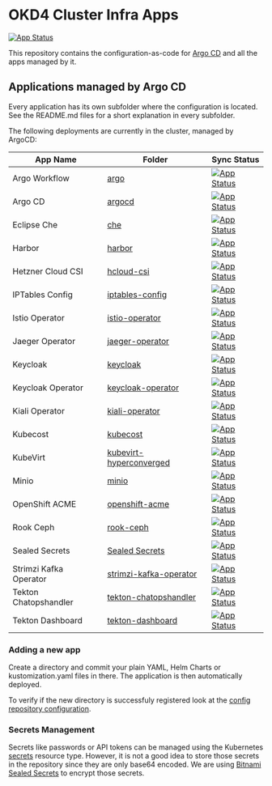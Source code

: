 # OKD4 Cluster Infra Apps

[![App Status](https://argocd.baloise.dev/api/badge?name=okd4-cluster-infra-apps-apps)](https://argocd.baloise.dev/applications/okd4-cluster-infra-apps-apps)

This repository contains the configuration-as-code for [Argo CD](https://argoproj.github.io/argo-cd/) and all the apps managed by it.

## Applications managed by Argo CD
Every application has its own subfolder where the configuration is located. See the README.md files for a short explanation in every subfolder.

The following deployments are currently in the cluster, managed by ArgoCD:

| App Name              | Folder                                        | Sync Status                         |
| --------------------- | --------------------------------------------- | ------------------------------------| 
| Argo Workflow         |[argo](.disabled/argo)                                        |[![App Status](https://argocd.baloise.dev/api/badge?name=argo)](https://argocd.baloise.dev/applications/argo)|
| Argo CD               |[argocd](argocd)                                    |[![App Status](https://argocd.baloise.dev/api/badge?name=argocd)](https://argocd.baloise.dev/applications/argocd)|
| Eclipse Che           |[che](.disabled/che)                                          |[![App Status](https://argocd.baloise.dev/api/badge?name=che)](https://argocd.baloise.dev/applications/che)|
| Harbor                |[harbor](.disabled/harbor)                                    |[![App Status](https://argocd.baloise.dev/api/badge?name=harbor)](https://argocd.baloise.dev/applications/argocd)|
| Hetzner Cloud CSI     |[hcloud-csi](.disabled/hcloud-csi)                            |[![App Status](https://argocd.baloise.dev/api/badge?name=hcloud-csi)](https://argocd.baloise.dev/applications/hcloud-csi)|
| IPTables Config       |[iptables-config](iptables-config)                  |[![App Status](https://argocd.baloise.dev/api/badge?name=iptables-config)](https://argocd.baloise.dev/applications/iptables-config)|
| Istio Operator        |[istio-operator](.disabled/istio-operator)                    |[![App Status](https://argocd.baloise.dev/api/badge?name=istio-operator)](https://argocd.baloise.dev/applications/istio-operator)|
| Jaeger Operator       |[jaeger-operator](.disabled/jaeger-operator)                  |[![App Status](https://argocd.baloise.dev/api/badge?name=jaeger-operator)](https://argocd.baloise.dev/applications/jaeger-operator)|
| Keycloak              |[keycloak](.disabled/keycloak)                                |[![App Status](https://argocd.baloise.dev/api/badge?name=keycloak)](https://argocd.baloise.dev/applications/keycloak)|
| Keycloak Operator     |[keycloak-operator](.disabled/keycloak-operator)              |[![App Status](https://argocd.baloise.dev/api/badge?name=keycloak-operator)](https://argocd.baloise.dev/applications/keycloak-operator)|
| Kiali Operator        |[kiali-operator](.disabled/kiali-operator)                    |[![App Status](https://argocd.baloise.dev/api/badge?name=kiali-operator)](https://argocd.baloise.dev/applications/kiali-operator)|
| Kubecost              |[kubecost](kubecost)                                |[![App Status](https://argocd.baloise.dev/api/badge?name=kubecost)](https://argocd.baloise.dev/applications/kubecost)|
| KubeVirt              |[kubevirt-hyperconverged](.disabled/kubevirt-hyperconverged)  |[![App Status](https://argocd.baloise.dev/api/badge?name=kubevirt-hyperconverged)](https://argocd.baloise.dev/applications/kubevirt-hyperconverged)|
| Minio                 |[minio](.disabled/minio)                                      |[![App Status](https://argocd.baloise.dev/api/badge?name=minio)](https://argocd.baloise.dev/applications/minio)|
| OpenShift ACME        |[openshift-acme](.disabled/openshift-acme)                    |[![App Status](https://argocd.baloise.dev/api/badge?name=openshift-acme)](https://argocd.baloise.dev/applications/openshift-acme)|
| Rook Ceph             |[rook-ceph](.disabled/rook-ceph)                              |[![App Status](https://argocd.baloise.dev/api/badge?name=rook-ceph)](https://argocd.baloise.dev/applications/rook-ceph)|
| Sealed Secrets        |[Sealed Secrets](sealed-secrets)                    |[![App Status](https://argocd.baloise.dev/api/badge?name=sealed-secrets)](https://argocd.baloise.dev/applications/sealed-secrets)|
| Strimzi Kafka Operator|[strimzi-kafka-operator](.disabled/strimzi-kafka-operator)    |[![App Status](https://argocd.baloise.dev/api/badge?name=strimzi-kafka-operator)](https://argocd.baloise.dev/applications/strimzi-kafka-operator)|
| Tekton Chatopshandler |[tekton-chatopshandler](tekton-chatopshandler)      |[![App Status](https://argocd.baloise.dev/api/badge?name=tekton-chatopshandler)](https://argocd.baloise.dev/applications/tekton-chatopshandler)|
| Tekton Dashboard      |[tekton-dashboard](tekton-dashboard)                |[![App Status](https://argocd.baloise.dev/api/badge?name=tekton-dashboard)](https://argocd.baloise.dev/applications/tekton-dashboard)|
  
### Adding a new app
Create a directory and commit your plain YAML, Helm Charts or kustomization.yaml files in there. The application is then automatically deployed.

To verify if the new directory is successfuly registered look at the [config repository configuration](https://github.com/baloise-incubator/okd4-apps-root-config/blob/master/apps/okd4-cluster-infra-apps.yaml#L24).

### Secrets Management
Secrets like passwords or API tokens can be managed using the Kubernetes [secrets](https://kubernetes.io/docs/concepts/configuration/secret/) resource type. However, it is not a good idea to store those secrets in the repository since they are only base64 encoded. We are using [Bitnami Sealed Secrets](sealed-secrets) to encrypt those secrets.


